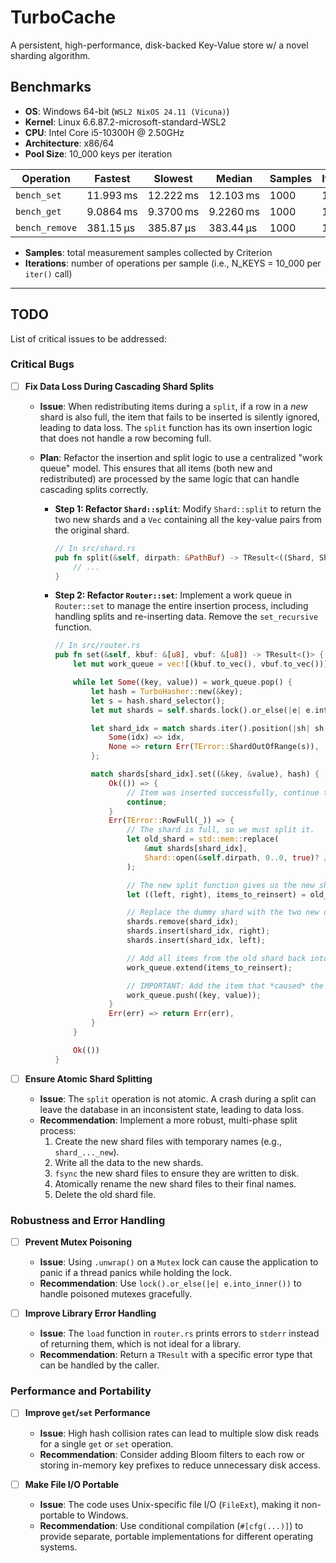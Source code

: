 # TurboCache

A persistent, high-performance, disk-backed Key-Value store w/ a novel sharding algorithm.

## Benchmarks

*   **OS**: Windows 64-bit (`WSL2 NixOS 24.11 (Vicuna)`)
*   **Kernel**: Linux 6.6.87.2-microsoft-standard-WSL2
*   **CPU**: Intel Core i5-10300H @ 2.50GHz
*   **Architecture**: x86/64
*   **Pool Size**: 10_000 keys per iteration

| Operation      | Fastest   | Slowest   | Median    | Samples | Iterations |
| -------------- | --------- | --------- | --------- | ------- | ---------- |
| `bench_set`    | 11.993 ms | 12.222 ms | 12.103 ms | 1000    | 10_000     |
| `bench_get`    | 9.0864 ms | 9.3700 ms | 9.2260 ms | 1000    | 10_000     |
| `bench_remove` | 381.15 µs | 385.87 µs | 383.44 µs | 1000    | 10_000     |

*   **Samples**: total measurement samples collected by Criterion
*   **Iterations**: number of operations per sample (i.e., N_KEYS = 10_000 per `iter()` call)

---

## TODO

List of critical issues to be addressed:

### Critical Bugs

-   [ ] **Fix Data Loss During Cascading Shard Splits**

    -   **Issue**: When redistributing items during a `split`, if a row in a *new* shard is also full,
    the item that fails to be inserted is silently ignored, leading to data loss. The `split` function
    has its own insertion logic that does not handle a row becoming full.

    -   **Plan**: Refactor the insertion and split logic to use a centralized "work queue" model.
    This ensures that all items (both new and redistributed) are processed by the same logic that can
    handle cascading splits correctly.

        -   **Step 1: Refactor `Shard::split`**: Modify `Shard::split` to return the two new shards and
        a `Vec` containing all the key-value pairs from the original shard.

            ```rust
            // In src/shard.rs
            pub fn split(&self, dirpath: &PathBuf) -> TResult<((Shard, Shard), Vec<(Vec<u8>, Vec<u8>)>)> {
                // ...
            }
            ```

        -   **Step 2: Refactor `Router::set`**: Implement a work queue in `Router::set` to manage the
        entire insertion process, including handling splits and re-inserting data. Remove the
        `set_recursive` function.

            ```rust
            // In src/router.rs
            pub fn set(&self, kbuf: &[u8], vbuf: &[u8]) -> TResult<()> {
                let mut work_queue = vec![(kbuf.to_vec(), vbuf.to_vec())];

                while let Some((key, value)) = work_queue.pop() {
                    let hash = TurboHasher::new(&key);
                    let s = hash.shard_selector();
                    let mut shards = self.shards.lock().or_else(|e| e.into_inner()).unwrap();

                    let shard_idx = match shards.iter().position(|sh| sh.span.contains(&s)) {
                        Some(idx) => idx,
                        None => return Err(TError::ShardOutOfRange(s)),
                    };

                    match shards[shard_idx].set((&key, &value), hash) {
                        Ok(()) => {
                            // Item was inserted successfully, continue to the next.
                            continue;
                        }
                        Err(TError::RowFull(_)) => {
                            // The shard is full, so we must split it.
                            let old_shard = std::mem::replace(
                                &mut shards[shard_idx],
                                Shard::open(&self.dirpath, 0..0, true)? // Dummy shard
                            );

                            // The new split function gives us the new shards and all the data.
                            let ((left, right), items_to_reinsert) = old_shard.split(&self.dirpath)?;

                            // Replace the dummy shard with the two new ones.
                            shards.remove(shard_idx);
                            shards.insert(shard_idx, right);
                            shards.insert(shard_idx, left);

                            // Add all items from the old shard back into the work queue.
                            work_queue.extend(items_to_reinsert);

                            // IMPORTANT: Add the item that *caused* the split back to the queue to be retried.
                            work_queue.push((key, value));
                        }
                        Err(err) => return Err(err),
                    }
                }

                Ok(())
            }
            ```

-   [ ] **Ensure Atomic Shard Splitting**

    -   **Issue**: The `split` operation is not atomic. A crash during a split can leave the
    database in an inconsistent state, leading to data loss.
    -   **Recommendation**: Implement a more robust, multi-phase split process:
        1.  Create the new shard files with temporary names (e.g., `shard_..._new`).
        2.  Write all the data to the new shards.
        3.  `fsync` the new shard files to ensure they are written to disk.
        4.  Atomically rename the new shard files to their final names.
        5.  Delete the old shard file.

### Robustness and Error Handling

-   [ ] **Prevent Mutex Poisoning**

    -   **Issue**: Using `.unwrap()` on a `Mutex` lock can cause the application to panic if a
    thread panics while holding the lock.
    -   **Recommendation**: Use `lock().or_else(|e| e.into_inner())` to handle poisoned mutexes gracefully.

-   [ ] **Improve Library Error Handling**

    -   **Issue**: The `load` function in `router.rs` prints errors to `stderr` instead of returning them,
    which is not ideal for a library.
    -   **Recommendation**: Return a `TResult` with a specific error type that can be handled by the caller.

### Performance and Portability

-   [ ] **Improve `get`/`set` Performance**

    -   **Issue**: High hash collision rates can lead to multiple slow disk reads for a single `get` or
    `set` operation.
    -   **Recommendation**: Consider adding Bloom filters to each row or storing in-memory key prefixes
    to reduce unnecessary disk access.

-   [ ] **Make File I/O Portable**

    -   **Issue**: The code uses Unix-specific file I/O (`FileExt`), making it non-portable to Windows.
    -   **Recommendation**: Use conditional compilation (`#[cfg(...)]`) to provide separate, portable
    implementations for different operating systems.
